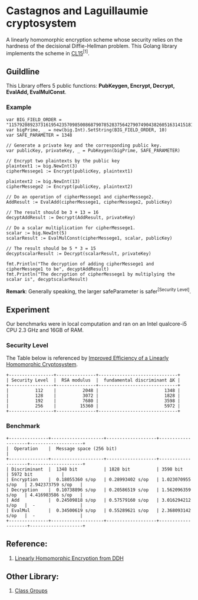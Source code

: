# Castagnos and Laguillaumie cryptosystem

A linearly homomorphic encryption scheme whose security relies on the hardness of the decisional Diffie-Hellman problem. This Golang library implements the scheme in [CL15](https://pdfs.semanticscholar.org/fba2/b7806ea103b41e411792a87a18972c2777d2.pdf?_ga=2.188920107.1077232223.1562737567-609154886.1559798768)<sup>[1]</sup>.


## Guildline

This Library offers 5 public functions: **PubKeygen, Encrypt, Decrypt, EvalAdd, EvalMulConst**.

### Example

    var BIG_FIELD_ORDER = "115792089237316195423570985008687907852837564279074904382605163141518161494337"
    var bigPrime, _ = new(big.Int).SetString(BIG_FIELD_ORDER, 10)
    var SAFE_PARAMETER = 1348

    // Generate a private key and the corresponding public key.
    var publicKey, privateKey, _ = PubKeygen(bigPrime, SAFE_PARAMETER)

    // Encrypt two plaintexts by the public key
    plaintext1 := big.NewInt(3)
	cipherMessege1 := Encrypt(publicKey, plaintext1)

    plaintext2 := big.NewInt(13)
    cipherMessege2 := Encrypt(publicKey, plaintext2)

    // Do an operation of cipherMessege1 and cipherMessege2.
    AddResult := EvalAdd(cipherMessege1, cipherMessege2, publicKey)

    // The result should be 3 + 13 = 16
    decyptAddResult := Decrypt(AddResult, privateKey)

    // Do a scalar multiplication for cipherMessege1.
    scalar := big.NewInt(5)
    scalarResult := EvalMulConst(cipherMessege1, scalar, publicKey)

    // The result should be 5 * 3 = 15
    decyptscalarResult := Decrypt(scalarResult, privateKey)

    fmt.Println("The decryption of adding cipherMessege1 and cipherMessege1 to be", decyptAddResult)
    fmt.Println("The decryption of cipherMessege1 by multiplying the scalar is", decyptscalarResult)



**Remark**: Generally speaking, the larger safeParameter is safer<sup>[Security Level]</sup>.



## Experiment

Our benchmarks were in local computation and ran on an Intel qualcore-i5 CPU 2.3 GHz and 16GB of RAM.

### Security Level

The Table below is referenced by [Improved Efficiency of a Linearly Homomorphic Cryptosystem](https://link.springer.com/chapter/10.1007/978-3-030-16458-4_20).

```
+-----------------+---------------+------------------------------+
| Security Level  |  RSA modulus  |  fundamental discriminant ΔK |
+-----------------+---------------+------------------------------+
|          112    |          2048 |                         1348 |
|          128    |          3072 |                         1828 |
|          192    |          7680 |                         3598 |
|          256    |         15360 |                         5972 |
+-----------------+---------------+------------------------------+
```

### Benchmark

```
+---------------+--------------------+-------------------+--------------------+--------------------+
|  Operation    |  Message space (256 bit)                                                         |
+---------------+--------------------+-------------------+--------------------+--------------------+
| Discriminant  |  1348 bit          | 1828 bit          | 3598 bit           | 5972 bit           |
| Encryption    |  0.18055360 s/op   | 0.28993402 s/op   | 1.023070955 s/op   | 2.942373759 s/op   |
| Decryption    |  0.10738896 s/op   | 0.20586519 s/op   | 1.562096359 s/op   | 4.416983586 s/op   |
| Add           |  0.24509818 s/op   | 0.57579160 s/op   | 3.016294212 s/op   |  -                 |
| EvalMul       |  0.34500619 s/op   | 0.55289621 s/op   | 2.368093142 s/op   |  -                 |
+---------------+--------------------+-------------------+--------------------+--------------------+
```

## Reference:

1. [Linearly Homomorphic Encryption from DDH](https://pdfs.semanticscholar.org/fba2/b7806ea103b41e411792a87a18972c2777d2.pdf?_ga=2.188920107.1077232223.1562737567-609154886.1559798768)

## Other Library:

1. [Class Groups](https://github.com/KZen-networks/class-groups)
